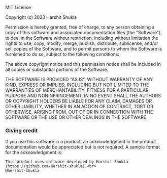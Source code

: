 MIT License

Copyright (c) 2023 Harshit Shukla

Permission is hereby granted, free of charge, to any person obtaining a copy of this software and associated documentation files (the "Software"), to deal in the Software without restriction, 
including without limitation the rights to use, copy, modify, merge, publish, distribute, sublicense, and/or sell copies of the Software, and to permit persons to whom the Software is 
furnished to do so, subject to the following conditions:

The above copyright notice and this permission notice shall be included in all 
copies or substantial portions of the Software.

THE SOFTWARE IS PROVIDED "AS IS", WITHOUT WARRANTY OF ANY KIND, EXPRESS OR IMPLIED, 
INCLUDING BUT NOT LIMITED TO THE WARRANTIES OF MERCHANTABILITY, FITNESS FOR A 
PARTICULAR PURPOSE AND NONINFRINGEMENT. IN NO EVENT SHALL THE AUTHORS OR COPYRIGHT 
HOLDERS BE LIABLE FOR ANY CLAIM, DAMAGES OR OTHER LIABILITY, WHETHER IN AN ACTION 
OF CONTRACT, TORT OR OTHERWISE, ARISING FROM, OUT OF OR IN CONNECTION WITH THE 
SOFTWARE OR THE USE OR OTHER DEALINGS IN THE SOFTWARE.

### Giving credit

If you use this software in a product, an acknowledgment in the product documentation would be appreciated but is not required. A sample format for the acknowledgment is:

```
This product uses software developed by Harshit Shukla (https://github.com/Hershit-shukla).<br>
@hershit-shukla
```
